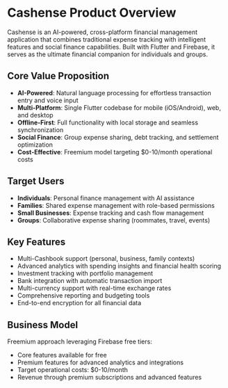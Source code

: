 # Cashense Product Overview

Cashense is an AI-powered, cross-platform financial management application that combines traditional expense tracking with intelligent features and social finance capabilities. Built with Flutter and Firebase, it serves as the ultimate financial companion for individuals and groups.

## Core Value Proposition

- **AI-Powered**: Natural language processing for effortless transaction entry and voice input
- **Multi-Platform**: Single Flutter codebase for mobile (iOS/Android), web, and desktop
- **Offline-First**: Full functionality with local storage and seamless synchronization
- **Social Finance**: Group expense sharing, debt tracking, and settlement optimization
- **Cost-Effective**: Freemium model targeting $0-10/month operational costs

## Target Users

- **Individuals**: Personal finance management with AI assistance
- **Families**: Shared expense management with role-based permissions  
- **Small Businesses**: Expense tracking and cash flow management
- **Groups**: Collaborative expense sharing (roommates, travel, events)

## Key Features

- Multi-Cashbook support (personal, business, family contexts)
- Advanced analytics with spending insights and financial health scoring
- Investment tracking with portfolio management
- Bank integration with automatic transaction import
- Multi-currency support with real-time exchange rates
- Comprehensive reporting and budgeting tools
- End-to-end encryption for all financial data

## Business Model

Freemium approach leveraging Firebase free tiers:
- Core features available for free
- Premium features for advanced analytics and integrations
- Target operational costs: $0-10/month
- Revenue through premium subscriptions and advanced features